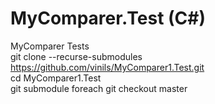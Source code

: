 # MyComparer.Test (C#)
MyComparer Tests
<BR>
git clone --recurse-submodules https://github.com/vinils/MyComparer1.Test.git
<BR>
cd MyComparer1.Test
<BR>
git submodule foreach git checkout master
<BR>
